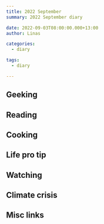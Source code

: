 ```yaml
---
title: 2022 September
summary: 2022 September diary

date: 2022-09-03T08:00:00.000+13:00
author: Linas

categories:
  - diary

tags:
  - diary

---
```


## Geeking


## Reading


## Cooking


## Life pro tip

## Watching

## Climate crisis



## Misc links

